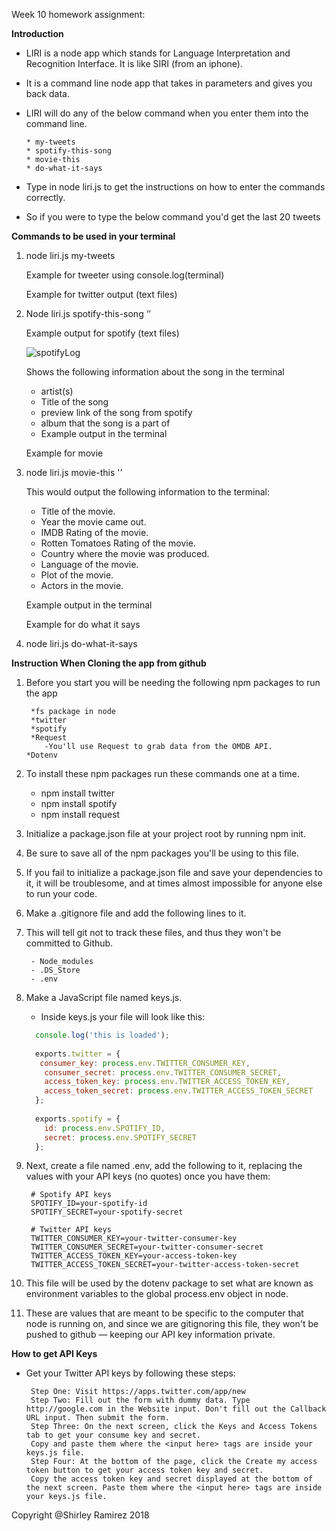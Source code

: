 Week 10 homework assignment:

**Introduction**

- LIRI is a node app which stands for Language Interpretation and Recognition Interface. It is like SIRI (from an iphone).

- It is a command line node app that takes in parameters and gives you back data.

- LIRI will do any of the below command when you enter them into the command line.

      * my-tweets
      * spotify-this-song
      * movie-this
      * do-what-it-says


- Type in node liri.js to get the instructions on how to enter the commands correctly. 

- So if you were to type the below command you'd get the last 20 tweets

**Commands to be used in your terminal**
        
1. node liri.js my-tweets

    Example for tweeter using console.log(terminal)

    Example for twitter output (text files)

2.  Node liri.js spotify-this-song ‘<song name here>’
        
    Example output for spotify (text files) 
    
    ![spotifyLog](https://week10-nodejs/images/spotifyLogtxt.png)

    Shows the following information about the song in the terminal

      * artist(s)
      * Title of the song 
      * preview link of the song from spotify
      * album that the song is a part of
      * Example output in the terminal
	
     Example for movie

3. node liri.js movie-this '<movie name here>'

   This would output the following information to the terminal:

    * Title of the movie.
    * Year the movie came out.
    * IMDB Rating of the movie.
    * Rotten Tomatoes Rating of the movie.
    * Country where the movie was produced.
    * Language of the movie.
    * Plot of the movie.
    * Actors in the movie.

    Example output in the terminal
	
    Example for do what it says

4. node liri.js do-what-it-says
	
**Instruction When Cloning the app from github**

1. Before you start you will be needing the following  npm packages to run the app

        *fs package in node
        *twitter
        *spotify
        *Request
           -You'll use Request to grab data from the OMDB API.
       *Dotenv
  
  
2. To install these npm packages run these commands one at a time.

     - npm install twitter
     - npm install spotify
     - npm install request
     
3. Initialize a package.json file at your project root by running npm init. 
4. Be sure to save all of the npm packages you'll be using to this file. 
5. If you fail to initialize a package.json file and save your dependencies to it, it will be troublesome, and at times almost impossible for anyone else to run your code.
6. Make a .gitignore file and add the following lines to it. 
7. This will tell git not to track these files, and thus they won't be committed to Github.

        - Node_modules
        - .DS_Store
        - .env
        
8. Make a JavaScript file named keys.js.
    - Inside keys.js your file will look like this:
    ````javascript
      console.log('this is loaded');
      
      exports.twitter = {
       consumer_key: process.env.TWITTER_CONSUMER_KEY,
        consumer_secret: process.env.TWITTER_CONSUMER_SECRET,
        access_token_key: process.env.TWITTER_ACCESS_TOKEN_KEY,
        access_token_secret: process.env.TWITTER_ACCESS_TOKEN_SECRET
      };
      
      exports.spotify = {
        id: process.env.SPOTIFY_ID,
        secret: process.env.SPOTIFY_SECRET
      };
     ````
      
9. Next, create a file named .env, add the following to it, replacing the values with your API keys (no quotes) once you have them:
      
        # Spotify API keys
        SPOTIFY_ID=your-spotify-id
        SPOTIFY_SECRET=your-spotify-secret

        # Twitter API keys
        TWITTER_CONSUMER_KEY=your-twitter-consumer-key
        TWITTER_CONSUMER_SECRET=your-twitter-consumer-secret
        TWITTER_ACCESS_TOKEN_KEY=your-access-token-key
        TWITTER_ACCESS_TOKEN_SECRET=your-twitter-access-token-secret
      
10. This file will be used by the dotenv package to set what are known as environment variables to the global process.env object in node. 
11. These are values that are meant to be specific to the computer that node is running on, and since we are gitignoring this file, they won't be pushed to github — keeping our API key information private.

**How to get API Keys**
- Get your Twitter API keys by following these steps:

       Step One: Visit https://apps.twitter.com/app/new
       Step Two: Fill out the form with dummy data. Type http://google.com in the Website input. Don't fill out the Callback URL input. Then submit the form.
       Step Three: On the next screen, click the Keys and Access Tokens tab to get your consume key and secret. 
       Copy and paste them where the <input here> tags are inside your keys.js file.
       Step Four: At the bottom of the page, click the Create my access token button to get your access token key and secret. 
       Copy the access token key and secret displayed at the bottom of the next screen. Paste them where the <input here> tags are inside your keys.js file.



Copyright @Shirley Ramirez 2018
